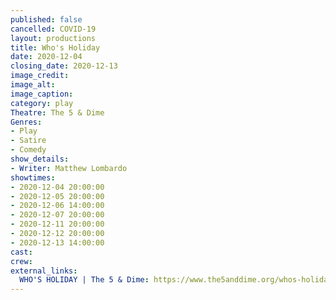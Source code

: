 ```yaml
---
published: false
cancelled: COVID-19
layout: productions
title: Who's Holiday
date: 2020-12-04
closing_date: 2020-12-13
image_credit:
image_alt:
image_caption:
category: play
Theatre: The 5 & Dime
Genres: 
- Play
- Satire
- Comedy
show_details: 
- Writer: Matthew Lombardo
showtimes:
- 2020-12-04 20:00:00
- 2020-12-05 20:00:00
- 2020-12-06 14:00:00
- 2020-12-07 20:00:00
- 2020-12-11 20:00:00
- 2020-12-12 20:00:00
- 2020-12-13 14:00:00
cast:
crew:
external_links:
  WHO'S HOLIDAY | The 5 & Dime: https://www.the5anddime.org/whos-holiday
---
```

